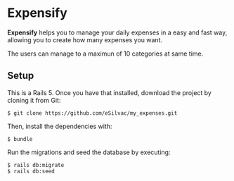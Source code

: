 # Expensify

**Expensify** helps you to manage your daily expenses in a easy and fast way, allowing you to create how many expenses you want.

The users can manage to a maximun of 10 categories at same time.

## Setup

This is a Rails 5. Once you have that installed, download the project by cloning it from Git:

```
$ git clone https://github.com/eSilvac/my_expenses.git
```

Then, install the dependencies with:

```
$ bundle
```

Run the migrations and seed the database by executing:

```
$ rails db:migrate
$ rails db:seed
```
